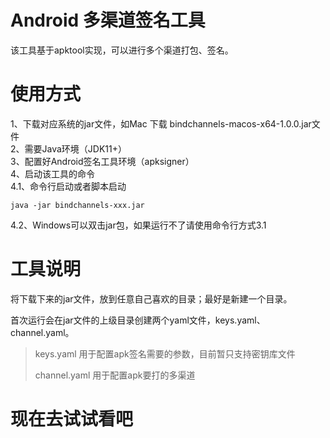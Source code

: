 # Android 多渠道签名工具

该工具基于apktool实现，可以进行多个渠道打包、签名。

# 使用方式
1、下载对应系统的jar文件，如Mac 下载 bindchannels-macos-x64-1.0.0.jar文件  
2、需要Java环境（JDK11+）  
3、配置好Android签名工具环境（apksigner）  
4、启动该工具的命令  
4.1、命令行启动或者脚本启动
```shell
java -jar bindchannels-xxx.jar
```
4.2、Windows可以双击jar包，如果运行不了请使用命令行方式3.1

# 工具说明
将下载下来的jar文件，放到任意自己喜欢的目录；最好是新建一个目录。  

首次运行会在jar文件的上级目录创建两个yaml文件，keys.yaml、channel.yaml。  
> keys.yaml 用于配置apk签名需要的参数，目前暂只支持密钥库文件
>  
> channel.yaml 用于配置apk要打的多渠道  

# 现在去试试看吧
